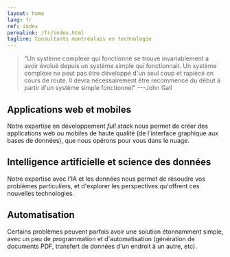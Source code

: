 ```yaml
---
layout: home
lang: fr
ref: index
permalink: /fr/index.html
tagline: Consultants montréalais en technologie
---
```


> "Un système complexe qui fonctionne se trouve invariablement a avoir évolué 
> depuis un système simple qui fonctionnait. Un système complexe ne peut pas 
> être développé d'un seul coup et rapiécé en cours de route. Il devra 
> nécessairement être recommencé du début à partir d'un système simple 
> fonctionnel"
> ---John Gall


## Applications web et mobiles

Notre expertise en développement *full stack* nous permet de créer des
applications web ou mobiles de haute qualité (de l'interface graphique 
aux bases de données), que nous opérons pour vous dans le nuage.

## Intelligence artificielle et science des données

Notre expertise avec l'IA et les données nous permet de résoudre vos
problèmes particuliers, et d'explorer les perspectives qu'offrent ces
nouvelles technologies.

## Automatisation

Certains problèmes peuvent parfois avoir une solution étonnamment
simple, avec un peu de programmation et d'automatisation (génération
de documents PDF, transfert de données d'un endroit à un autre, etc).
